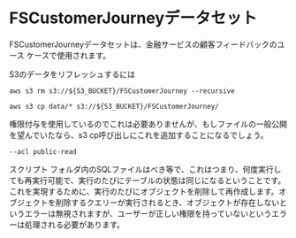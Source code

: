 
# FSCustomerJourneyデータセット


FSCustomerJourneyデータセットは、金融サービスの顧客フィードバックのユース ケースで使用されます。

S3のデータをリフレッシュするには

```
aws s3 rm s3://${S3_BUCKET}/FSCustomerJourney --recursive   

aws s3 cp data/* s3://${S3_BUCKET}/FSCustomerJourney/ 

```
権限付与を使用しているのでこれは必要ありませんが、もしファイルの一般公開を望んでいたなら、s3 cp呼び出しにこれを追加することになるでしょう。
```
--acl public-read    
```


スクリプト フォルダ内のSQLファイルはべき等で、これはつまり、何度実行しても再実行可能で、実行のたびにテーブルの状態は同じになるということです。これを実現するために、実行のたびにオブジェクトを削除して再作成します。オブジェクトを削除するクエリーが実行されるとき、オブジェクトが存在しないというエラーは無視されますが、ユーザーが正しい権限を持っていないというエラーは処理される必要があります。
